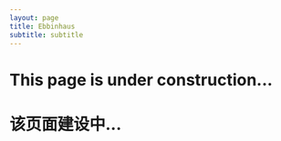```yaml
---
layout: page
title: Ebbinhaus
subtitle: subtitle
---
```


# This page is under construction...
# 该页面建设中...
